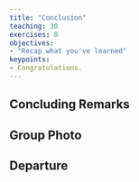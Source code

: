 ```yaml
---
title: "Conclusion"
teaching: 30
exercises: 0
objectives:
- "Recap what you've learned"
keypoints:
- Congratulations.
---
```


## Concluding Remarks

## Group Photo

## Departure

